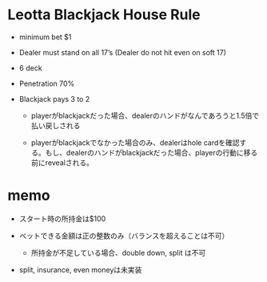 # Leotta Blackjack House Rule

- minimum bet $1

- Dealer must stand on all 17’s (Dealer do not hit even on soft 17)

- 6 deck

- Penetration 70%

- Blackjack pays 3 to 2
 
  - playerがblackjackだった場合、dealerのハンドがなんであろうと1.5倍で払い戻しされる

  - playerがblackjackでなかった場合のみ、dealerはhole cardを確認する。もし、dealerのハンドがblackjackだった場合、playerの行動に移る前にrevealされる。

# memo

- スタート時の所持金は$100

- ベットできる金額は正の整数のみ（バランスを超えることは不可）
  - 所持金が不足している場合、double down, split は不可 

- split, insurance, even moneyは未実装


